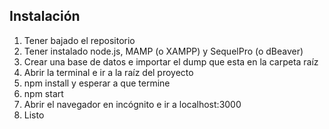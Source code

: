 ## Instalación

1. Tener bajado el repositorio
2. Tener instalado node.js, MAMP (o XAMPP) y SequelPro (o dBeaver)
3. Crear una base de datos e importar el dump que esta en la carpeta raíz
4. Abrir la terminal e ir a la raíz del proyecto
5. npm install y esperar a que termine
6. npm start
7. Abrir el navegador en incógnito e ir a localhost:3000
8. Listo